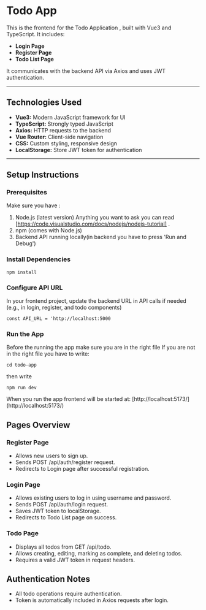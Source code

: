 # Todo App 

This is the frontend for the Todo Application , built with Vue3 and TypeScript.
It includes:
- **Login Page**
- **Register Page**
- **Todo List Page**

It communicates with the backend API via Axios and uses JWT authentication.

---

## Technologies Used 
- **Vue3:** Modern JavaScript framework for UI
- **TypeScript:** Strongly typed JavaScript
- **Axios:** HTTP requests to the backend
- **Vue Router:** Client-side navigation
- **CSS:** Custom styling, responsive design
- **LocalStorage:** Store JWT token for authentication

---

## Setup Instructions

### Prerequisites
Make sure you have :
1. Node.js (latest version) 
Anything you want to ask you can read [https://code.visualstudio.com/docs/nodejs/nodejs-tutorial] .
2. npm (comes with Node.js) 
3. Backend API running locally(in backend you have to press 'Run and Debug')

### Install Dependencies
```
npm install
```

### Configure API URL
In your frontend project, update the backend URL in API calls if needed (e.g., in login, register, and todo components)
```
const API_URL = 'http://localhost:5000
```

### Run the App
Before the running the app make sure you are in the right file 
If you are not in the right file you have to write:

```
cd todo-app
```

then write 

```
npm run dev
```

When you run the app frontend will be started at: [http://localhost:5173/] (http://localhost:5173/)


## Pages Overview

### Register Page 
- Allows new users to sign up.
- Sends POST /api/auth/register request.
- Redirects to Login page after successful registration.

### Login Page 
- Allows existing users to log in using username and password.
- Sends POST /api/auth/login request.
- Saves JWT token to localStorage.
- Redirects to Todo List page on success.

### Todo Page 
- Displays all todos from GET /api/todo.
- Allows creating, editing, marking as complete, and deleting todos.
- Requires a valid JWT token in request headers.

## Authentication Notes
- All todo operations require authentication.
- Token is automatically included in Axios requests after login.









